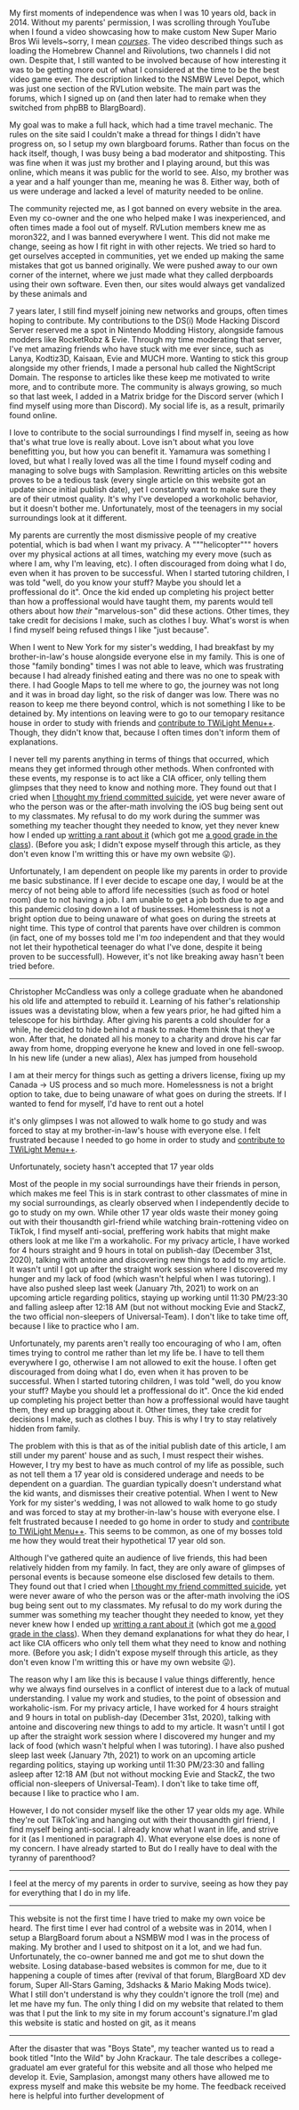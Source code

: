 <!--

Organization:

##### Introduction

PG1: First Independent story
PG2:
PG2: Current state of independence
PG3: Why I do what I do
PG4: Basic Helicoptering
PG5: Full Parental Helicoptering
PG6: Extent of how far I stay silent
PG7: The issue on why I cannot just branch out and become fully independent
PG8: Christopher McCandless
PG3: Lack of trust in parents
PG4: Me vs 17 year olds
PG5: Me vs
PG4: Reason of lack of trust
PG5: My young age
PG6: How PG5 does not apply to me
PG7: Parentalhood
PG7: A look at the life of Christopher McCandless

-->

My first moments of independence was when I was 10 years old, back in 2014. Without my parents' permission, I was scrolling through YouTube when I found a video showcasing how to make custom New Super Mario Bros Wii levels~sorry, I mean [*courses*](https://cdn.discordapp.com/attachments/708423907731832882/799507169291665418/unknown.png). The video described things such as loading the Homebrew Channel and Riivolutions, two channels I did not own. Despite that, I still wanted to be involved because of how interesting it was to be getting more out of what I considered at the time to be the best video game ever. The description linked to the NSMBW Level Depot, which was just one section of the RVLution website. The main part was the forums, which I signed up on (and then later had to remake when they switched from phpBB to BlargBoard).

My goal was to make a full hack, which had a time travel mechanic. The rules on the site said I couldn't make a thread for things I didn't have progress on, so I setup my own blargboard forums. Rather than focus on the hack itself, though, I was busy being a bad moderator and shitposting. This was fine when it was just my brother and I playing around, but this was online, which means it was public for the world to see. Also, my brother was a year and a half younger than me, meaning he was 8. Either way, both of us were underage and lacked a level of maturity needed to be online.

The community rejected me, as I got banned on every website in the area. Even my co-owner and the one who helped make I was inexperienced, and often times made a fool out of myself. RVLution members knew me as moron322, and I was banned everywhere I went. This did not make me change, seeing as how I fit right in with other rejects. We tried so hard to get ourselves accepted in communities, yet we ended up making the same mistakes that got us banned originally. We were pushed away to our own corner of the internet, where we just made what they called derpboards using their own software. Even then, our sites would always get vandalized by these animals and 

7 years later, I still find myself joining new networks and groups, often times hoping to contribute. My contributions to the DS(i) Mode Hacking Discord Server reserved me a spot in Nintendo Modding History, alongside famous modders like RocketRobz & Evie. Through my time moderating that server, I've met amazing friends who have stuck with me ever since, such as Lanya, Kodtiz3D, Kaisaan, Evie and MUCH more. Wanting to stick this group alongside my other friends, I made a personal hub called the NightScript Domain. The response to articles like these keep me motivated to write more, and to contribute more. The community is always growing, so much so that last week, I added in a Matrix bridge for the Discord server (which I find myself using more than Discord). My social life is, as a result, primarily found online.

I love to contribute to the social surroundings I find myself in, seeing as how that's what true love is really about. Love isn't about what you love benefitting you, but how you can benefit it. Yamamura was something I loved, but what I really loved was all the time I found myself coding and managing to solve bugs with Samplasion. Rewritting articles on this website proves to be a tedious task (every single article on this website got an update since initial publish date), yet I constantly want to make sure they are of their utmost quality. It's why I've developed a workoholic behavior, but it doesn't bother me. Unfortunately, most of the teenagers in my social surroundings look at it different.

My parents are currently the most dismissive people of my creative potential, which is bad when I want my privacy. A """helicopter""" hovers over my physical actions at all times, watching my every move (such as where I am, why I'm leaving, etc). I often discouraged from doing what I do, even when it has proven to be successful. When I started tutoring children, I was told "well, do you know your stuff? Maybe you should let a proffessional do it". Once the kid ended up completing his project better than how a proffessional would have taught them, my parents would tell others about how *their* "marvelous-son" did these actions. Other times, they take credit for decisions I make, such as clothes I buy. What's worst is when I find myself being refused things I like "just because".

When I went to New York for my sister's wedding, I had breakfast by my brother-in-law's house alongside everyone else in my family. This is one of those "family bonding" times I was not able to leave, which was frustrating because I had already finished eating and there was no one to speak with there. I had Google Maps to tell me where to go, the journey was not long and it was in broad day light, so the risk of danger was low. There was no reason to keep me there beyond control, which is not something I like to be detained by. My intentions on leaving were to go to our temopary resitance house in order to study with friends and [contribute to TWiLight Menu++](/blog/summer-2020#part-8--nightscript-vs-twilight-menu). Though, they didn't know that, because I often times don't inform them of explanations.

I never tell my parents anything in terms of things that occurred, which means they get informed through other methods. When confronted with these events, my response is to act like a CIA officer, only telling them glimpses that they need to know and nothing more. They found out that I cried when [I thought my friend committed suicide](/blog/effects-of-9th-grade#anti-iphone-gone-legal), yet were never aware of who the person was or the after-math involving the iOS bug being sent out to my classmates. My refusal to do my work during the summer was something my teacher thought they needed to know, yet they never knew how I ended up [writting a rant about it](/blog/edgenuity-issues) (which got me [a good grade in the class](/blog/summer-2020#part-5--nightscript-vs-summer-school)). (Before you ask; I didn't expose myself through this article, as they don't even know I'm writting this or have my own website 😛).

Unfortunately, I am dependent on people like my parents in order to provide me basic substinance. If I ever decide to escape one day, I would be at the mercy of not being able to afford life necessities (such as food or hotel room) due to not having a job. I am unable to get a job both due to age and this pandemic closing down a lot of businesses. Homelessness is not a bright option due to being unaware of what goes on during the streets at night time. This type of control that parents have over children is common (in fact, one of my bosses told me I'm *too* independent and that they would not let their hypothetical teenager do what I've done, despite it being proven to be successfull). However, it's not like breaking away hasn't been tried before.

-----

Christopher McCandless was only a college graduate when he abandoned his old life and attempted to rebuild it. Learning of his father's relationship issues was a devistating blow, when a few years prior, he had gifted him a telescope for his birthday. After giving his parents a cold shoulder for a while, he decided to hide behind a mask to make them think that they've won. After that, he donated all his money to a charity and drove his car far away from home, dropping everyone he knew and loved in one fell-swoop. In his new life (under a new alias), Alex has jumped from household 

I am at their mercy for things such as getting a drivers license, fixing up my Canada -> US process and so much more. Homelessness is not a bright option to take, due to being unaware of what goes on during the streets. If I wanted to fend for myself, I'd have to rent out a hotel

it's only glimpses I was not allowed to walk home to go study and was forced to stay at my brother-in-law's house with everyone else. I felt frustrated because I needed to go home in order to study and [contribute to TWiLight Menu++](/blog/summer-2020#part-8--nightscript-vs-twilight-menu).

Unfortunately, society hasn't accepted that 17 year olds

Most of the people in my social surroundings have their friends in person, which makes me feel This is in stark contrast to other classmates of mine in my social surroundings, as clearly observed when I independently decide to go to study on my own. While other 17 year olds waste their money going out with their thousandth girl-friend while watching brain-rottening video on TikTok, I find myself anti-social, preffering work habits that might make others look at me like I'm a workaholic. For my privacy article, I have worked for 4 hours straight and 9 hours in total on publish-day (December 31st, 2020), talking with antoine and discovering new things to add to my article. It wasn't until I got up after the straight work session where I discovered my hunger and my lack of food (which wasn't helpful when I was tutoring). I have also pushed sleep last week (January 7th, 2021) to work on an upcoming article regarding politics, staying up working until 11:30 PM/23:30 and falling asleep after 12:18 AM (but not without mocking Evie and StackZ, the two official non-sleepers of Universal-Team). I don't like to take time off, because I like to practice who I am.

Unfortunately, my parents aren't really too encouraging of who I am, often times trying to control me rather than let my life be. I have to tell them everywhere I go, otherwise I am not allowed to exit the house. I often get discouraged from doing what I do, even when it has proven to be successful. When I started tutoring children, I was told "well, do you know your stuff? Maybe you should let a proffessional do it". Once the kid ended up completing his project better than how a proffessional would have taught them, they end up bragging about it. Other times, they take credit for decisions I make, such as clothes I buy. This is why I try to stay relatively hidden from family.

The problem with this is that as of the initial publish date of this article, I am still under my parent' house and as such, I must respect their wishes. However, I try my best to have as much control of my life as possible, such as not tell them a 17 year old is considered underage and needs to be dependent on a guardian. The guardian typically doesn't understand what the kid wants, and dismisses their creative potential. When I went to New York for my sister's wedding, I was not allowed to walk home to go study and was forced to stay at my brother-in-law's house with everyone else. I felt frustrated because I needed to go home in order to study and [contribute to TWiLight Menu++](/blog/summer-2020#part-8--nightscript-vs-twilight-menu). This seems to be common, as one of my bosses told me how they would treat their hypothetical 17 year old son.

Although I've gathered quite an audience of live friends, this had been relatively hidden from my family. In fact, they are only aware of glimpses of personal events is because someone else disclosed few details to them. They found out that I cried when [I thought my friend committed suicide](/blog/effects-of-9th-grade#anti-iphone-gone-legal), yet were never aware of who the person was or the after-math involving the iOS bug being sent out to my classmates. My refusal to do my work during the summer was something my teacher thought they needed to know, yet they never knew how I ended up [writting a rant about it](/blog/edgenuity-issues) (which got me [a good grade in the class](/blog/summer-2020#part-5--nightscript-vs-summer-school)). When they demand explanations for what they do hear, I act like CIA officers who only tell them what they need to know and nothing more. (Before you ask; I didn't expose myself through this article, as they don't even know I'm writting this or have my own website 😛).

The reason why I am like this is because I value things differently, hence why we always find ourselves in a conflict of interest due to a lack of mutual understanding. I value my work and studies, to the point of obsession and workaholic-ism. For my privacy article, I have worked for 4 hours straight and 9 hours in total on publish-day (December 31st, 2020), talking with antoine and discovering new things to add to my article. It wasn't until I got up after the straight work session where I discovered my hunger and my lack of food (which wasn't helpful when I was tutoring). I have also pushed sleep last week (January 7th, 2021) to work on an upcoming article regarding politics, staying up working until 11:30 PM/23:30 and falling asleep after 12:18 AM (but not without mocking Evie and StackZ, the two official non-sleepers of Universal-Team). I don't like to take time off, because I like to practice who I am.

However, I do not consider myself like the other 17 year olds my age. While they're out TikTok'ing and hanging out with their thousandth girl friend, I find myself being anti-social. I already know what I want in life, and strive for it (as I mentioned in paragraph 4). What everyone else does is none of my concern. I have already started to But do I really have to deal with the tyranny of parenthood?

-----

I feel at the mercy of my parents in order to survive, seeing as how they pay for everything that I do in my life. 

-----

This website is not the first time I have tried to make my own voice be heard. The first time I ever had control of a website was in 2014, when I setup a BlargBoard forum about a NSMBW mod I was in the process of making. My brother and I used to shitpost on it a lot, and we had fun. Unfortunately, the co-owner banned me and got me to shut down the website. Losing database-based websites is common for me, due to it happening a couple of times after (revival of that forum, BlargBoard XD dev forum, Super All-Stars Gaming, 3dshacks & Mario Making Mods twice). What I still don't understand is why they couldn't ignore the troll (me) and let me have my fun. The only thing I did on my website that related to them was that I put the link to my site in my forum account's signature.I'm glad this website is static and hosted on git, as it means

-----

After the disaster that was "Boys State", my teacher wanted us to read a book titled "Into the Wild" by John Krackaur. The tale describes a college-graduateI am ever grateful for this website and all those who helped me develop it. Evie, Samplasion, amongst many others have allowed me to express myself and make this website be my home. The feedback received here is helpful into further development of 